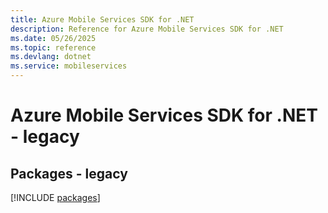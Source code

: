 ```yaml
---
title: Azure Mobile Services SDK for .NET
description: Reference for Azure Mobile Services SDK for .NET
ms.date: 05/26/2025
ms.topic: reference
ms.devlang: dotnet
ms.service: mobileservices
---
```

# Azure Mobile Services SDK for .NET - legacy
## Packages - legacy
[!INCLUDE [packages](mobile-services-index.md)]